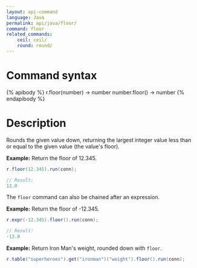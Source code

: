 ```yaml
---
layout: api-command
language: Java
permalink: api/java/floor/
command: floor
related_commands:
    ceil: ceil/
    round: round/
---
```

# Command syntax #

{% apibody %}
r.floor(number) &rarr; number
number.floor() &rarr; number
{% endapibody %}

# Description #

Rounds the given value down, returning the largest integer value less than or equal to the given value (the value's floor).

__Example:__ Return the floor of 12.345.

```java
r.floor(12.345).run(conn);

// Result:
12.0
```

The `floor` command can also be chained after an expression.

__Example:__ Return the floor of -12.345.

```java
r.expr(-12.345).floor().run(conn);

// Result:
-13.0
```

__Example:__ Return Iron Man's weight, rounded down with `floor`.

```java
r.table("superheroes").get("ironman")("weight").floor().run(conn);
```
